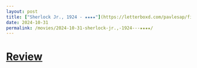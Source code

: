 ```yaml
---
layout: post
title: ["Sherlock Jr., 1924 - ★★★★"](https://letterboxd.com/pavlesap/film/sherlock-jr/) #"Sherlock Jr., 1924 - ★★★★"
date: 2024-10-31
permalink: /movies/2024-10-31-sherlock-jr.,-1924---★★★★/
---
```


# [Review](https://letterboxd.com/pavlesap/film/sherlock-jr/)

